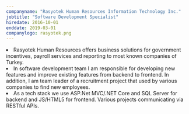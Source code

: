```yaml
---
companyname: "Rasyotek Human Resources Information Technology Inc."
jobtitle: "Software Development Specialist"
hiredate: 2016-10-01
enddate: 2019-03-01
companylogo: rasyotek.png
---
```

<li>Rasyotek Human Resources offers business solutions for government incentives, payroll services and reporting to most known companies of Turkey.
</li>
<li>
In software development team I am responsible for developing new features and improve existing features from backend to frontend. In addition, I am team leader of a recruitment project that used by various companies to find new employees.
</li>
<li>
As a tech stack we use ASP.Net MVC/.NET Core and SQL Server for backend and JS/HTML5 for frontend. Various projects communicating via RESTful APIs.
</li>